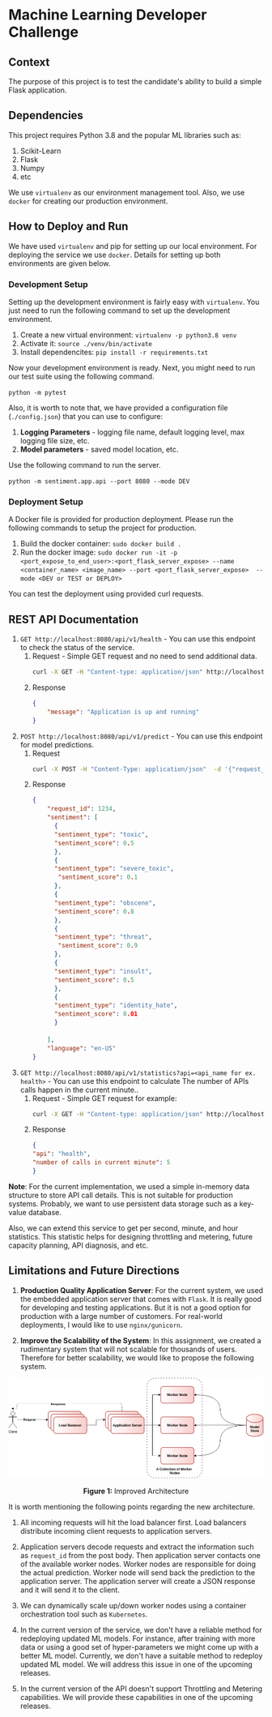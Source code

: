 # Machine Learning Developer Challenge

## Context

The purpose of this project is to test the candidate's ability to build a simple Flask application.

## Dependencies

This project requires Python 3.8  and the popular ML libraries such as:
1. Scikit-Learn
2. Flask
3. Numpy
4. etc

We use `virtualenv` as our environment management tool. Also, we use `docker` for creating our production environment.

## How to Deploy and Run

We have used `virtualenv` and pip for setting up our local environment. For deploying the service we use `docker`. Details for setting up both environments are given below.

### Development Setup

Setting up the development environment is fairly easy with `virtualenv`. You just need to run the following command to set up the development environment.

1. Create a new virtual environment: `virtualenv -p python3.8 venv`
2. Activate it: `source ./venv/bin/activate`
3. Install dependencites: `pip install -r requirements.txt`

Now your development environment is ready. Next, you might need to run our test suite using the following command.

`python -m pytest`

Also, it is worth to note that, we have provided a configuration file (`./config.json`) that you can use to configure:
1. **Logging Parameters** - logging file name, default logging level, max logging file size, etc.
2. **Model parameters** - saved model location, etc.

Use the following command to run the server.

`python -m sentiment.app.api --port 8080 --mode DEV`


### Deployment Setup

A Docker file is provided for production deployment. Please run the following commands to setup the project for production.

1. Build the docker container: `sudo docker build .`
2. Run the docker image: `sudo docker run -it -p <port_expose_to_end_user>:<port_flask_server_expose> --name <container_name> <image_name> --port <port_flask_server_expose>  --mode <DEV or TEST or DEPLOY>`

You can test the deployment using provided curl requests. 


## REST API Documentation

1. `GET http://localhost:8080/api/v1/health` - You can use this endpoint to check the status of the service. 
   1. Request - Simple GET request and no need to send additional data. 
      ```bash
      curl -X GET -H "Content-type: application/json" http://localhost:8080/api/v1/health
      ```
   2. Response
      ```json
      {
          "message": "Application is up and running"
      }
      ```
2. `POST http://localhost:8080/api/v1/predict` - You can use this endpoint for model predictions. 
   1. Request 
      ```bash
      curl -X POST -H "Content-Type: application/json"  -d '{"request_id": 1234, "text": "hello", "network": "mlp", "language": "en-US", "encoding_type": "UTF-8"}'  http://localhost:8080/api/v1/predict
      ```
   2. Response 
      ```json
      {
          "request_id": 1234,
          "sentiment": [
            {
            "sentiment_type": "toxic",
            "sentiment_score": 0.5
            },
            {
            "sentiment_type": "severe_toxic",
             "sentiment_score": 0.1
            },
            {
            "sentiment_type": "obscene",
            "sentiment_score": 0.8
            },
            {
            "sentiment_type": "threat",
             "sentiment_score": 0.9
            },
            {
            "sentiment_type": "insult",
            "sentiment_score": 0.5
            },
            {
            "sentiment_type": "identity_hate",
            "sentiment_score": 0.01
            }

          ],
          "language": "en-US"
      }
      ```
3. `GET http://localhost:8080/api/v1/statistics?api=<api_name for ex. health>` - You can use this endpoint to calculate The number of APIs calls happen in the current minute.. 
   1. Request - Simple GET request for example:  
      ```bash
      curl -X GET -H "Content-type: application/json" http://localhost:8080/api/v1/statistics?api=health
      ```
   2. Response
      ```json
      {
      "api": "health", 
      "number of calls in current minute": 5
      }
      ```
**Note**: For the current implementation, we used a simple in-memory data structure to store API call details. This is not suitable for production systems. Probably, we want to use persistent data storage such as a key-value database. 

Also, we can extend this service to get per second, minute, and hour statistics. This statistic helps for designing throttling and metering, future capacity planning, API diagnosis, and etc.

## Limitations and Future Directions
1. **Production Quality Application Server**: For the current system, we used the embedded application server that comes with `Flask`. It is really good for developing and testing applications. But it is not a good option for production with a large number of customers. For real-world deployments, I would like to use `nginx/gunicorn`.

2. **Improve the Scalability of the System**: In this assignment, we created a rudimentary system that will not scalable for thousands of users. Therefore for better scalability, we would like to propose the following system.

<div align="center">
 <img src="./images/archi.png">
 <p align="center"><b>Figure 1:</b> Improved Architecture </p>
</div>

It is worth mentioning the following points regarding the new architecture. 

1. All incoming requests will hit the load balancer first. Load balancers distribute incoming client requests to application servers. 

2. Application servers decode requests and extract the information such as `request_id` from the post body. Then application server contacts one of the available worker nodes. Worker nodes are responsible for doing the actual prediction. Worker node will send back the prediction to the application server. The application server will create a JSON response and it will send it to the client. 

3. We can dynamically scale up/down worker nodes using a container orchestration tool such as `Kubernetes`.

4. In the current version of the service, we don't have a reliable method for redeploying updated ML models. For instance, after training with more data or using a good set of hyper-parameters we might come up with a better ML model.  Currently, we don't have a suitable method to redeploy updated ML model. We will address this issue in one of the upcoming releases. 

5. In the current version of the API doesn't support Throttling and Metering capabilities. We will provide these capabilities in one of the upcoming releases. 
   


